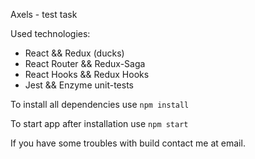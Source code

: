 Axels - test task

Used technologies:
<ul>
    <li>React && Redux (ducks)</li>
    <li>React Router && Redux-Saga</li>
    <li>React Hooks && Redux Hooks</li>
    <li>Jest && Enzyme unit-tests</li>
</ul>

To install all dependencies use `npm install`

To start app after installation use `npm start`

If you have some troubles with build contact me at email.
